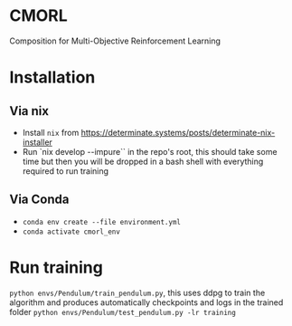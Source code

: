# CMORL

Composition for Multi-Objective Reinforcement Learning

# Installation 
## Via nix
* Install `nix` from https://determinate.systems/posts/determinate-nix-installer
* Run `nix develop --impure`` in the repo's root, this should take some time but then you will be dropped in a bash shell with everything required to run training

## Via Conda
* `conda env create --file environment.yml`
* `conda activate cmorl_env`

# Run training
`python envs/Pendulum/train_pendulum.py`, this uses ddpg to train the algorithm and produces automatically checkpoints and logs in the trained folder
`python envs/Pendulum/test_pendulum.py -lr training`


